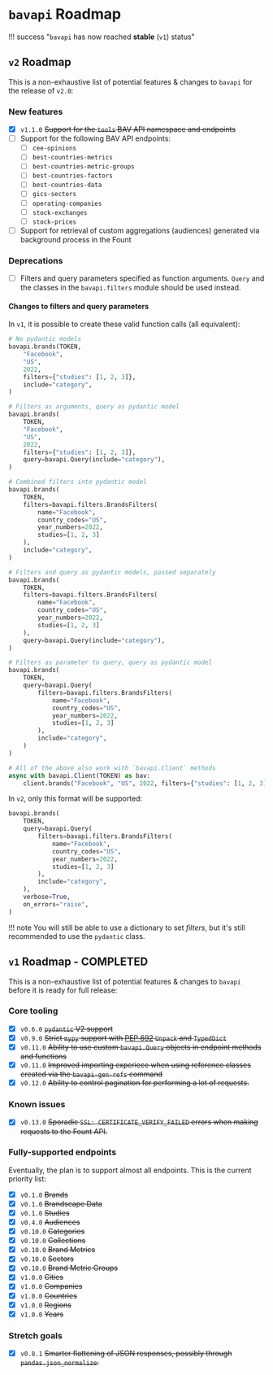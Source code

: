 # `bavapi` Roadmap

!!! success "`bavapi` has now reached **stable** (`v1`) status"


## `v2` Roadmap

This is a non-exhaustive list of potential features & changes to `bavapi` for the release of `v2.0`:

### New features

- [x] `v1.1.0` ~~Support for the `tools` BAV API namespace and endpoints~~
- [ ] Support for the following BAV API endpoints:
    - [ ] `cee-opinions`
    - [ ] `best-countries-metrics`
    - [ ] `best-countries-metric-groups`
    - [ ] `best-countries-factors`
    - [ ] `best-countries-data`
    - [ ] `gics-sectors`
    - [ ] `operating-companies`
    - [ ] `stock-exchanges`
    - [ ] `stock-prices`
- [ ] Support for retrieval of custom aggregations (audiences) generated via background process in the Fount

### Deprecations

- [ ] Filters and query parameters specified as function arguments. `Query` and the classes in the `bavapi.filters` module should be used instead.

#### Changes to filters and query parameters

In `v1`, it is possible to create these valid function calls (all equivalent):

```python
# No pydantic models
bavapi.brands(TOKEN,
    "Facebook",
    "US",
    2022,
    filters={"studies": [1, 2, 3]},
    include="category",
)

# Filters as arguments, query as pydantic model
bavapi.brands(
    TOKEN,
    "Facebook",
    "US",
    2022,
    filters={"studies": [1, 2, 3]},
    query=bavapi.Query(include="category"),
)

# Combined filters into pydantic model
bavapi.brands(
    TOKEN,
    filters=bavapi.filters.BrandsFilters(
        name="Facebook",
        country_codes="US",
        year_numbers=2022,
        studies=[1, 2, 3]
    ),
    include="category",
)

# Filters and query as pydantic models, passed separately
bavapi.brands(
    TOKEN,
    filters=bavapi.filters.BrandsFilters(
        name="Facebook",
        country_codes="US",
        year_numbers=2022,
        studies=[1, 2, 3]
    ),
    query=bavapi.Query(include="category"),
)

# Filters as parameter to query, query as pydantic model
bavapi.brands(
    TOKEN,
    query=bavapi.Query(
        filters=bavapi.filters.BrandsFilters(
            name="Facebook",
            country_codes="US",
            year_numbers=2022,
            studies=[1, 2, 3]
        ),
        include="category",
    )
)

# All of the above also work with `bavapi.Client` methods
async with bavapi.Client(TOKEN) as bav:
    client.brands("Facebook", "US", 2022, filters={"studies": [1, 2, 3]}, query=Query(include="category"))
```

In `v2`, only this format will be supported:

```py
bavapi.brands(
    TOKEN,
    query=bavapi.Query(
        filters=bavapi.filters.BrandsFilters(
            name="Facebook",
            country_codes="US",
            year_numbers=2022,
            studies=[1, 2, 3]
        ),
        include="category",
    ),
    verbose=True,
    on_errors="raise",
)
```

!!! note
    You will still be able to use a dictionary to set *filters*, but it's still recommended to use the `pydantic` class.

## `v1` Roadmap - COMPLETED

This is a non-exhaustive list of potential features & changes to `bavapi` before it is ready for full release:

### Core tooling

- [x] `v0.6.0` ~~`pydantic` V2 support~~
- [x] `v0.9.0` ~~Strict `mypy` support with [PEP 692](https://docs.python.org/3.12/whatsnew/3.12.html#whatsnew312-pep692) `Unpack` and `TypedDict`~~
- [x] `v0.11.0` ~~Ability to use custom `bavapi.Query` objects in endpoint methods and functions~~
- [x] `v0.11.0` ~~Improved importing experiece when using reference classes created via the `bavapi-gen-refs` command~~
- [x] `v0.12.0` ~~Ability to control pagination for performing a lot of requests.~~

### Known issues

- [x] `v0.13.0` ~~Sporadic `SSL: CERTIFICATE_VERIFY_FAILED` errors when making requests to the Fount API.~~

### Fully-supported endpoints

Eventually, the plan is to support almost all endpoints. This is the current priority list:

- [x] `v0.1.0` ~~Brands~~
- [x] `v0.1.0` ~~Brandscape Data~~
- [x] `v0.1.0` ~~Studies~~
- [x] `v0.4.0` ~~Audiences~~
- [x] `v0.10.0` ~~Categories~~
- [x] `v0.10.0` ~~Collections~~
- [x] `v0.10.0` ~~Brand Metrics~~
- [x] `v0.10.0` ~~Sectors~~
- [x] `v0.10.0` ~~Brand Metric Groups~~
- [x] `v1.0.0` ~~Cities~~
- [x] `v1.0.0` ~~Companies~~
- [x] `v1.0.0` ~~Countries~~
- [x] `v1.0.0` ~~Regions~~
- [x] `v1.0.0` ~~Years~~

### Stretch goals

- [x] `v0.8.1` ~~Smarter flattening of JSON responses, possibly through `pandas.json_normalize`.~~
